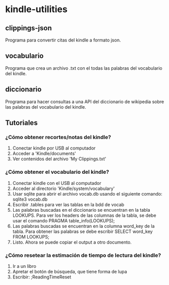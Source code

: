 # kindle-utilities

## clippings-json

Programa para convertir citas del kindle a formato json.

## vocabulario

Programa que crea un archivo .txt con el todas las palabras del vocabulario del kindle.

## diccionario

Programa para hacer consultas a una API del diccionario de wikipedia sobre las palabras del vocabulario del kindle.

## Tutoriales

### ¿Cómo obtener recortes/notas del kindle?

1) Conectar kindle por USB al computador
2) Acceder a 'Kindle/documents'
3) Ver contenidos del archivo 'My Clippings.txt'

### ¿Cómo obtener el vocabulario del kindle?

1) Conectar kindle con el USB al computador
2) Acceder al directorio 'Kindle/system/vocabulary'
3) Usar sqlite para abrir el archivo vocab.db usando el siguiente comando: sqlite3 vocab.db
4) Escribir .tables para ver las tablas en la bdd de vocab
5) Las palabras buscadas en el diccionario se encuentran en la tabla LOOKUPS. Para ver los headers de las columnas de la tabla, se debe usar el comando PRAGMA table_info(LOOKUPS);
6) Las palabras buscadas se encuentran en la columna word_key de la tabla. Para obtener las palabras se debe escribir SELECT word_key FROM LOOKUPS;
7) Listo. Ahora se puede copiar el output a otro documento.

### ¿Cómo resetear la estimación de tiempo de lectura del kindle?

1) Ir a un libro
2) Apretar el botón de búsqueda, que tiene forma de lupa
3) Escribir: ;ReadingTimeReset
